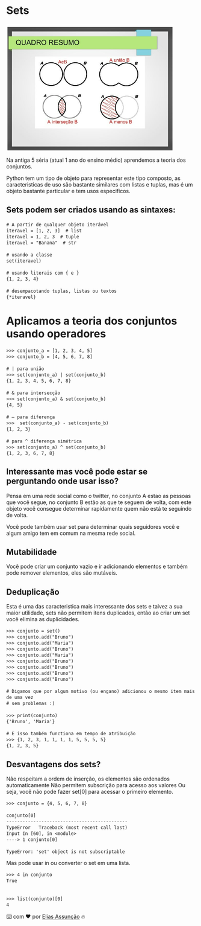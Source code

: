 # Sets

![Sets](./Imagens/sets.png)

Na antiga 5 séria (atual 1 ano do ensino médio) aprendemos a teoria dos conjuntos.

Python tem um tipo de objeto para representar este tipo composto, as caracteristicas de uso são bastante similares com listas e tuplas, mas é um objeto bastante particular e tem usos especificos.

## Sets podem ser criados usando as sintaxes:

```
# A partir de qualquer objeto iterável
iteravel = [1, 2, 3]  # list
iteravel = 1, 2, 3  # tuple
iteravel = "Banana"  # str

# usando a classe
set(iteravel)

# usando literais com { e }
{1, 2, 3, 4}

# desempacotando tuplas, listas ou textos
{*iteravel}
```
# Aplicamos a teoria dos conjuntos usando operadores


```
>>> conjunto_a = [1, 2, 3, 4, 5]
>>> conjunto_b = [4, 5, 6, 7, 8]

# | para união
>>> set(conjunto_a) | set(conjunto_b)
{1, 2, 3, 4, 5, 6, 7, 8}

# & para intersecção
>>> set(conjunto_a) & set(conjunto_b)
{4, 5}

# – para diferença
>>>  set(conjunto_a) - set(conjunto_b)
{1, 2, 3}

# para ^ diferença simétrica
>>> set(conjunto_a) ^ set(conjunto_b)
{1, 2, 3, 6, 7, 8}
```
## Interessante mas você pode estar se perguntando onde usar isso?

Pensa em uma rede social como o twitter, no conjunto A estao as pessoas que você segue, no conjunto B estão as que te seguem de volta, com este objeto você consegue determinar rapidamente quem não está te seguindo de volta.

Você pode também usar set para determinar quais seguidores você e algum amigo tem em comum na mesma rede social.

## Mutabilidade

Você pode criar um conjunto vazio e ir adicionando elementos e também pode remover elementos, eles são mutáveis.

## Deduplicação

Esta é uma das caracteristica mais interessante dos sets e talvez a sua maior utilidade, sets não permitem itens duplicados, então ao criar um set você elimina as duplicidades.
```
>>> conjunto = set()
>>> conjunto.add("Bruno")
>>> conjunto.add("Maria")
>>> conjunto.add("Bruno")
>>> conjunto.add("Maria")
>>> conjunto.add("Bruno")
>>> conjunto.add("Bruno")
>>> conjunto.add("Bruno")
>>> conjunto.add("Bruno")

# Digamos que por algum motivo (ou engano) adicionou o mesmo item mais de uma vez
# sem problemas :)

>>> print(conjunto)
{'Bruno', 'Maria'}

# E isso também functiona em tempo de atribuição
>>> {1, 2, 3, 1, 1, 1, 1, 5, 5, 5, 5}
{1, 2, 3, 5}
```
## Desvantagens dos sets?

Não respeitam a ordem de inserção, os elementos são ordenados automaticamente
Não permitem subscrição para acesso aos valores
Ou seja, você não pode fazer set[0] para acessar o primeiro elemento.


```
>>> conjunto = {4, 5, 6, 7, 8}

conjunto[0]
---------------------------------------------
TypeError   Traceback (most recent call last)
Input In [60], in <module>
----> 1 conjunto[0]

TypeError: 'set' object is not subscriptable
```

Mas pode usar in ou converter o set em uma lista.

```
>>> 4 in conjunto
True


>>> list(conjunto)[0]
4
```

⌨️ com ❤️ por [Elias Assunção](https://github.com/Hooligam) 🔥
